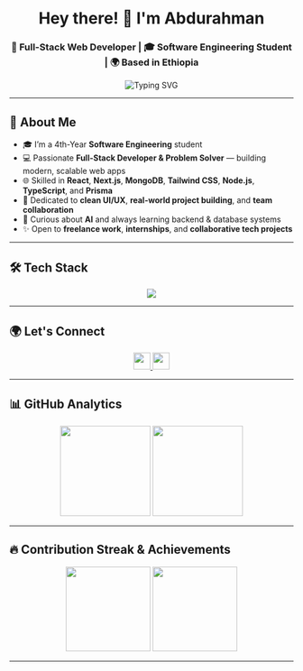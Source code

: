 <!-- Profile Header --> 
<h1 align="center">Hey there! 👋 I'm Abdurahman </h1>
<h3 align="center">🚀 Full-Stack Web Developer | 🎓 Software Engineering Student | 🌍 Based in Ethiopia</h3>

<p align="center">
  <img src="https://readme-typing-svg.demolab.com?font=Fira+Code&weight=500&size=22&duration=3000&pause=1000&center=true&width=700&lines=Hi+I%27m+Abdurahman+Elias;Full-Stack+Developer+%7C+React+%2F+Next.js+%2F+MongoDB;Problem+Solver+%26+AI+Enthusiast;Building+Clean+%26+Scalable+Web+Apps;Let%27s+Create+Something+Great+Together!" alt="Typing SVG" />
</p>

---

## 🧠 About Me

- 🎓 I’m a 4th-Year **Software Engineering** student  
- 💻 Passionate **Full-Stack Developer & Problem Solver** — building modern, scalable web apps  
- 🌐 Skilled in **React**, **Next.js**, **MongoDB**, **Tailwind CSS**, **Node.js**, **TypeScript**, and **Prisma**  
- 🎨 Dedicated to **clean UI/UX**, **real-world project building**, and **team collaboration**  
- 🤖 Curious about **AI** and always learning backend & database systems  
- ✨ Open to **freelance work**, **internships**, and **collaborative tech projects**  

---

## 🛠️ Tech Stack

<div align="center">
  <img src="https://skillicons.dev/icons?i=react,nextjs,nodejs,typescript,javascript,tailwind,html,css,mongodb,prisma,figma,git" />
</div>

---

## 🌍 Let's Connect

<div align="center">
  <a href="https://t.me/eabdu5" target="_blank">
    <img src="https://img.shields.io/static/v1?message=Telegram&logo=telegram&label=&color=2CA5E0&logoColor=white&labelColor=&style=for-the-badge" height="30" />
  </a>
  <a href="https://www.linkedin.com/in/abdurahman05/" target="_blank">
    <img src="https://img.shields.io/static/v1?message=LinkedIn&logo=linkedin&label=&color=0077B5&logoColor=white&labelColor=&style=for-the-badge" height="30" />
  </a>
</div>

---

## 📊 GitHub Analytics

<div align="center">
  <img src="https://github-readme-stats.vercel.app/api?username=Abdurahman-05&show_icons=true&theme=dracula&include_all_commits=true&count_private=true&hide_border=false&border_radius=10" height="160" />
  <img src="https://github-readme-stats.vercel.app/api/top-langs/?username=Abdurahman-05&layout=compact&theme=dracula&langs_count=8&hide_border=false&border_radius=10" height="160" />
</div>

---

## 🔥 Contribution Streak & Achievements

<div align="center">
  <img src="https://streak-stats.demolab.com/?user=Abdurahman-05&theme=dracula&hide_border=false&border_radius=10" height="150" />
  <img src="https://github-profile-trophy.vercel.app/?username=Abdurahman-05&theme=dracula&no-frame=false&no-bg=false&margin-w=8&margin-h=8" height="150" />
</div>

---
